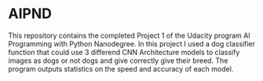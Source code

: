 # AIPND
This repository contains the completed Project 1 of the Udacity program AI Programming with Python Nanodegree. In this project I used a dog classifier function that could use 3 differend CNN Architecture models to classify images as dogs or not dogs and give correctly give their breed. The program outputs statistics on the speed and accuracy of each model.

